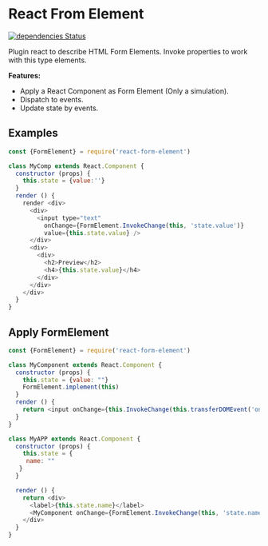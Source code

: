 # React From Element
[![dependencies Status](https://david-dm.org/jondotsoy/react-form-element/status.svg)](https://david-dm.org/jondotsoy/react-form-element)

Plugin react to describe HTML Form Elements. Invoke properties to work with this type elements.


**Features:**
- Apply a React Component as Form Element (Only a simulation).
- Dispatch to events.
- Update state by events.

## Examples

```javascript
const {FormElement} = require('react-form-element')

class MyComp extends React.Component {
  constructor (props) {
    this.state = {value:''}
  }
  render () {
    render <div>
      <div>
        <input type="text"
          onChange={FormElement.InvokeChange(this, 'state.value')}
          value={this.state.value} />
      </div>
      <div>
        <div>
          <h2>Preview</h2>
          <h4>{this.state.value}</h4>
        </div>
      </div>
    </div>
  }
}
```

## Apply FormElement

```javascript
const {FormElement} = require('react-form-element')

class MyComponent extends React.Component {
  constructor (props) {
    this.state = {value: ""}
    FormElement.implement(this)
  }
  render () {
    return <input onChange={this.InvokeChange(this.transferDOMEvent('onChange'))}>
  }
}

class MyAPP extends React.Component {
  constructor (props) {
    this.state = {
     name: ""
   }
  }

  render () {
    return <div>
      <label>{this.state.name}</label>
      <MyComponent onChange={FormElement.InvokeChange(this, 'state.name')} />
    </div>
  }
}
```
